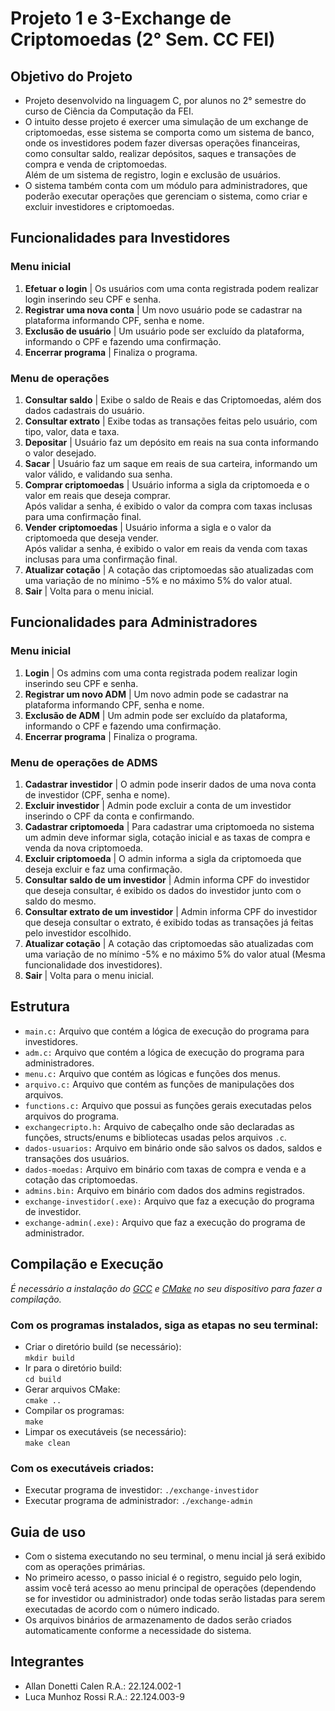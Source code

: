 # Projeto 1 e 3-Exchange de Criptomoedas (2° Sem. CC FEI)
## Objetivo do Projeto
- Projeto desenvolvido na linguagem C, por alunos no 2° semestre do curso de Ciência da Computação da FEI. <br>
- O intuito desse projeto é exercer uma simulação de um exchange de criptomoedas, esse sistema se comporta como um sistema de banco,
onde os investidores podem fazer diversas operações financeiras, como consultar saldo, realizar depósitos, saques e transações de compra e venda de criptomoedas. <br>
Além de um sistema de registro, login e exclusão de usuários. <br>
- O sistema também conta com um módulo para administradores, que poderão executar operações que gerenciam o sistema, como criar e excluir investidores e criptomoedas.

## Funcionalidades para Investidores
### Menu inicial
1. **Efetuar o login** | Os usuários com uma conta registrada podem realizar login inserindo seu CPF e senha.
2. **Registrar uma nova conta** | Um novo usuário pode se cadastrar na plataforma informando CPF, senha e nome.
3. **Exclusão de usuário** | Um usuário pode ser excluído da plataforma, informando o CPF e fazendo uma confirmação.
0. **Encerrar programa** | Finaliza o programa.

### Menu de operações
1. **Consultar saldo** | Exibe o saldo de Reais e das Criptomoedas, além dos dados cadastrais do usuário.
2. **Consultar extrato** | Exibe todas as transações feitas pelo usuário, com tipo, valor, data e taxa.
3. **Depositar** | Usuário faz um depósito em reais na sua conta informando o valor desejado.
4. **Sacar** | Usuário faz um saque em reais de sua carteira, informando um valor válido, e validando sua senha.
5. **Comprar criptomoedas** | Usuário informa a sigla da criptomoeda e o valor em reais que deseja comprar. <br> Após validar a senha, é exibido o valor da compra com taxas inclusas para uma confirmação final.
6. **Vender criptomoedas** | Usuário informa a sigla e o valor da criptomoeda que deseja vender. <br> Após validar a senha, é exibido o valor em reais da venda com taxas inclusas para uma confirmação final.
7. **Atualizar cotação** | A cotação das criptomoedas são atualizadas com uma variação de no mínimo -5% e no máximo 5% do valor atual.
0. **Sair** | Volta para o menu inicial.

## Funcionalidades para Administradores
### Menu inicial
1. **Login** | Os admins com uma conta registrada podem realizar login inserindo seu CPF e senha.
2. **Registrar um novo ADM** | Um novo admin pode se cadastrar na plataforma informando CPF, senha e nome.
3. **Exclusão de ADM** | Um admin pode ser excluído da plataforma, informando o CPF e fazendo uma confirmação.
0. **Encerrar programa** | Finaliza o programa.

### Menu de operações de ADMS
1. **Cadastrar investidor** | O admin pode inserir dados de uma nova conta de investidor (CPF, senha e nome).
2. **Excluir investidor** | Admin pode excluir a conta de um investidor inserindo o CPF da conta e confirmando.
3. **Cadastrar criptomoeda** | Para cadastrar uma criptomoeda no sistema um admin deve informar sigla, cotação inicial e as taxas de compra e venda da nova criptomoeda.
4. **Excluir criptomoeda** | O admin informa a sigla da criptomoeda que deseja excluir e faz uma confirmação.
5. **Consultar saldo de um investidor** | Admin informa CPF do investidor que deseja consultar, é exibido os dados do investidor junto com o saldo do mesmo.
6. **Consultar extrato de um investidor** | Admin informa CPF do investidor que deseja consultar o extrato, é exibido todas as transações já feitas pelo investidor escolhido.
7. **Atualizar cotação** | A cotação das criptomoedas são atualizadas com uma variação de no mínimo -5% e no máximo 5% do valor atual (Mesma funcionalidade dos investidores).
0. **Sair** | Volta para o menu inicial.

## Estrutura
- `main.c:` Arquivo que contém a lógica de execução do programa para investidores. <br>
- `adm.c:` Arquivo que contém a lógica de execução do programa para administradores. <br>
- `menu.c:` Arquivo que contém as lógicas e funções dos menus. <br>
- `arquivo.c:` Arquivo que contém as funções de manipulações dos arquivos. <br>
- `functions.c:` Arquivo que possui as funções gerais executadas pelos arquivos do programa. <br>
- `exchangecripto.h:` Arquivo de cabeçalho onde são declaradas as funções, structs/enums e bibliotecas usadas pelos arquivos `.c`. <br>
- `dados-usuarios:` Arquivo em binário onde são salvos os dados, saldos e transações dos usuários. <br>
- `dados-moedas:` Arquivo em binário com taxas de compra e venda e a cotação das criptomoedas. <br>
- `admins.bin:` Arquivo em binário com dados dos admins registrados. <br>
- `exchange-investidor(.exe):` Arquivo que faz a execução do programa de investidor.
- `exchange-admin(.exe):` Arquivo que faz a execução do programa de administrador.
## Compilação e Execução
*É necessário a instalação do [GCC](https://gcc.gnu.org/) e [CMake](https://cmake.org) no seu dispositivo para fazer a compilação.* <br>

### Com os programas instalados, siga as etapas no seu terminal: <br>
- Criar o diretório build (se necessário): <br>
`mkdir build`
- Ir para o diretório build: <br>
`cd build`
- Gerar arquivos CMake: <br>
`cmake ..`
- Compilar os programas: <br>
`make`
- Limpar os executáveis (se necessário): <br>
`make clean`
### Com os executáveis criados: <br>
- Executar programa de investidor:
`./exchange-investidor`
- Executar programa de administrador:
`./exchange-admin`

## Guia de uso
- Com o sistema executando no seu terminal, o menu incial já será exibido com as operações primárias. <br>
- No primeiro acesso, o passo inicial é o registro, seguido pelo login, assim você terá acesso ao menu principal de operações (dependendo se for investidor ou administrador) onde todas serão listadas para serem executadas de acordo com o número indicado. <br>
- Os arquivos binários de armazenamento de dados serão criados automaticamente conforme a necessidade do sistema.

## Integrantes
- Allan Donetti Calen R.A.: 22.124.002-1
- Luca Munhoz Rossi R.A.: 22.124.003-9
